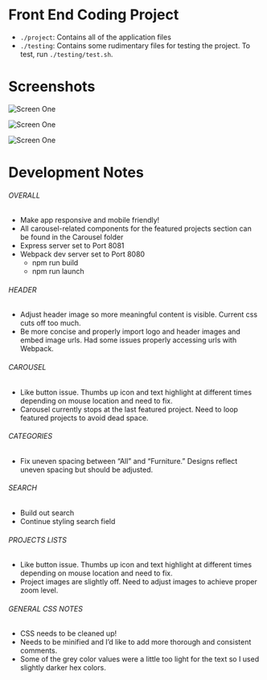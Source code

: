 Front End Coding Project
========================

- `./project`: Contains all of the application files
- `./testing`: Contains some rudimentary files for testing the project. To test, run `./testing/test.sh`.

Screenshots
===========
![Screen One](http://i.imgur.com/DmlCarz.png")

![Screen One](http://i.imgur.com/xXrgxac.png")

![Screen One](http://i.imgur.com/6XjXg1j.png)

Development Notes
=================
###### OVERALL
- Make app responsive and mobile friendly!
- All carousel-related components for the featured projects section can be found in the Carousel folder
- Express server set to Port 8081
- Webpack dev server set to Port 8080
  - npm run build
  - npm run launch

###### HEADER
- Adjust header image so more meaningful content is visible. Current css cuts off too much.
- Be more concise and properly import logo and header images and embed image urls. Had some issues properly accessing urls with Webpack.

###### CAROUSEL
- Like button issue. Thumbs up icon and text highlight at different times depending on mouse location and need to fix.
- Carousel currently stops at the last featured project. Need to loop featured projects to avoid dead space.

###### CATEGORIES
- Fix uneven spacing between “All” and “Furniture.” Designs reflect uneven spacing but should be adjusted.

###### SEARCH
- Build out search
- Continue styling search field

###### PROJECTS LISTS
- Like button issue. Thumbs up icon and text highlight at different times depending on mouse location and need to fix.
- Project images are slightly off. Need to adjust images to achieve proper zoom level.

###### GENERAL CSS NOTES
- CSS needs to be cleaned up!
- Needs to be minified and I’d like to add more thorough and consistent comments.
- Some of the grey color values were a little too light for the text so I used slightly darker hex colors.
